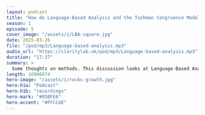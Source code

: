 ```yaml
---
layout: podcast
title: "How do Language-Based Analysis and the Tushman Congruence Model intersect?"
season: 1
episode: 5
cover_image: "/assets/i/LBA-square.jpg"
date: 2025-03-26
file: "/pod/mp3/Language-based-analysis.mp3"
audio_url: "https://claritylab.uk/pod/mp3/Language-based-analysis.mp3"
duration: "17:37"
summary: >
  Some thoughts on methods. This discussion looks at Language-Based Analysis (LBA) and the Tushman Congruence Model. The two ML voices compare the methods, then consider how they might help Clarity Lab Method practitioners.
length: 16906074
hero-image: "/assets/i/rocks-growth.jpg"
hero-h1a: "Podcast"
hero-h1b: "recordings"
hero-mark: "#85BFE6"
hero-accent: "#FFCC4E"
---
```


<!-- ffmpeg -i Clarity-Lab-panel-discussion.wav -ac 2 -b:a 128k -ar 44100 output.mp3 -->
